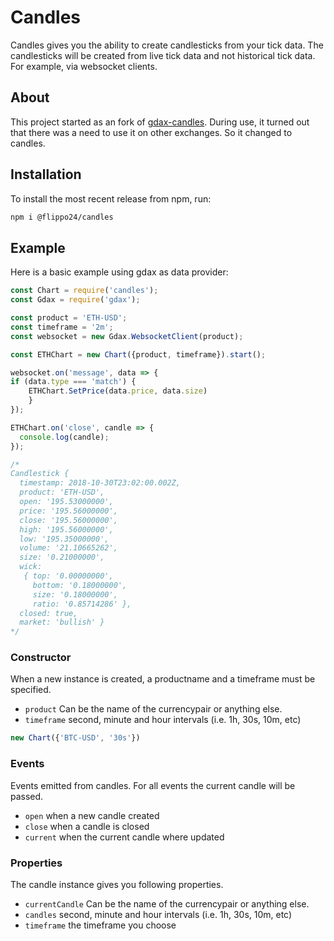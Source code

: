 # Candles

Candles gives you the ability to create candlesticks from your tick data. The candlesticks will be created from live tick data and not historical tick data. For example, via websocket clients.

## About

This project started as an fork of [gdax-candles](https://github.com/swimclan/gdax-candles). During use, it turned out that there was a need to use it on other exchanges. So it changed to candles.

## Installation

To install the most recent release from npm, run:

```sh
npm i @flippo24/candles
```

## Example

Here is a basic example using gdax as data provider:

```js
const Chart = require('candles');
const Gdax = require('gdax');

const product = 'ETH-USD';
const timeframe = '2m';
const websocket = new Gdax.WebsocketClient(product);

const ETHChart = new Chart({product, timeframe}).start();

websocket.on('message', data => {
if (data.type === 'match') {
    ETHChart.SetPrice(data.price, data.size)
    }
});

ETHChart.on('close', candle => {
  console.log(candle);
});

/*
Candlestick {
  timestamp: 2018-10-30T23:02:00.002Z,
  product: 'ETH-USD',
  open: '195.53000000',
  price: '195.56000000',
  close: '195.56000000',
  high: '195.56000000',
  low: '195.35000000',
  volume: '21.10665262',
  size: '0.21000000',
  wick:
   { top: '0.00000000',
     bottom: '0.18000000',
     size: '0.18000000',
     ratio: '0.85714286' },
  closed: true,
  market: 'bullish' }
*/
```

### Constructor

When a new instance is created, a productname and a timeframe must be specified.

* `product` Can be the name of the currencypair or anything else.
* `timeframe` second, minute and hour intervals (i.e. 1h, 30s, 10m, etc)

```js
new Chart({'BTC-USD', '30s'})
```

### Events

Events emitted from candles. For all events the current candle will be passed.

* `open` when a new candle created
* `close` when a candle is closed
* `current` when the current candle where updated

### Properties

The candle instance gives you following properties.

* `currentCandle` Can be the name of the currencypair or anything else.
* `candles` second, minute and hour intervals (i.e. 1h, 30s, 10m, etc)
* `timeframe` the timeframe you choose
